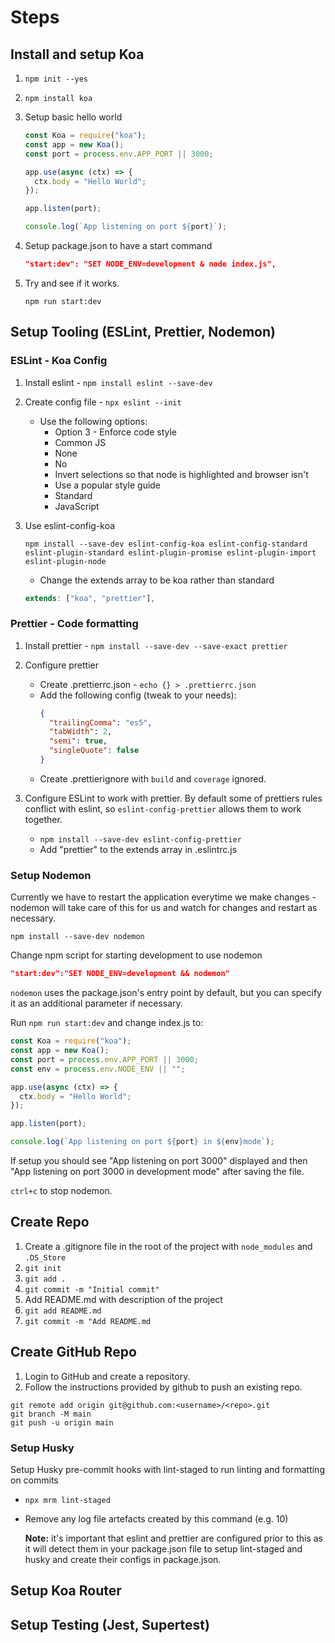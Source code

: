 # Steps

## Install and setup Koa

1. `npm init --yes`
2. `npm install koa`

3. Setup basic hello world

   ```js
   const Koa = require("koa");
   const app = new Koa();
   const port = process.env.APP_PORT || 3000;

   app.use(async (ctx) => {
     ctx.body = "Hello World";
   });

   app.listen(port);

   console.log(`App listening on port ${port}`);
   ```

4. Setup package.json to have a start command

   ```json
   "start:dev": "SET NODE_ENV=development & node index.js",
   ```

5. Try and see if it works.

   `npm run start:dev`

## Setup Tooling (ESLint, Prettier, Nodemon)

### ESLint - Koa Config

1. Install eslint - `npm install eslint --save-dev`

2. Create config file - `npx eslint --init`

   - Use the following options:
     - Option 3 - Enforce code style
     - Common JS
     - None
     - No
     - Invert selections so that node is highlighted and browser isn't
     - Use a popular style guide
     - Standard
     - JavaScript

3. Use eslint-config-koa

   ```
   npm install --save-dev eslint-config-koa eslint-config-standard eslint-plugin-standard eslint-plugin-promise eslint-plugin-import eslint-plugin-node
   ```

   - Change the extends array to be koa rather than standard

   ```js
   extends: ["koa", "prettier"],
   ```

### Prettier - Code formatting

1. Install prettier - `npm install --save-dev --save-exact prettier`

2. Configure prettier

   - Create .prettierrc.json - `echo {} > .prettierrc.json`
   - Add the following config (tweak to your needs):
     ```json
     {
       "trailingComma": "es5",
       "tabWidth": 2,
       "semi": true,
       "singleQuote": false
     }
     ```
   - Create .prettierignore with `build` and `coverage` ignored.

3. Configure ESLint to work with prettier. By default some of prettiers rules conflict with eslint, so `eslint-config-prettier` allows them to work together.

   - `npm install --save-dev eslint-config-prettier`
   - Add "prettier" to the extends array in .eslintrc.js

### Setup Nodemon

Currently we have to restart the application everytime we make changes - nodemon will take care of this for us and watch for changes and restart as necessary.

`npm install --save-dev nodemon`

Change npm script for starting development to use nodemon

```json
"start:dev":"SET NODE_ENV=development && nodemon"
```

`nodemon` uses the package.json's entry point by default, but you can specify it as an additional parameter if necessary.

Run `npm run start:dev` and change index.js to:

```js
const Koa = require("koa");
const app = new Koa();
const port = process.env.APP_PORT || 3000;
const env = process.env.NODE_ENV || "";

app.use(async (ctx) => {
  ctx.body = "Hello World";
});

app.listen(port);

console.log(`App listening on port ${port} in ${env}mode`);
```

If setup you should see "App listening on port 3000" displayed and then "App listening on port 3000 in development mode" after saving the file.

`ctrl+c` to stop nodemon.

## Create Repo

1. Create a .gitignore file in the root of the project with `node_modules` and `.DS_Store`
1. `git init`
1. `git add .`
1. `git commit -m "Initial commit"`
1. Add README.md with description of the project
1. `git add README.md`
1. `git commit -m "Add README.md`

## Create GitHub Repo

1. Login to GitHub and create a repository.
1. Follow the instructions provided by github to push an existing repo.

```
git remote add origin git@github.com:<username>/<repo>.git
git branch -M main
git push -u origin main
```

### Setup Husky

Setup Husky pre-commit hooks with lint-staged to run linting and formatting on commits

- `npx mrm lint-staged`
- Remove any log file artefacts created by this command (e.g. 10)

  **Note:** it's important that eslint and prettier are configured prior to this as it will detect them in your package.json file to setup lint-staged and husky and create their configs in package.json.

## Setup Koa Router

## Setup Testing (Jest, Supertest)
